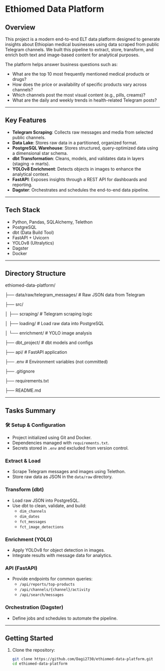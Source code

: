 # Ethiomed Data Platform

## Overview

This project is a modern end-to-end ELT data platform designed to generate insights about Ethiopian medical businesses using data scraped from public Telegram channels. We built this pipeline to extract, store, transform, and enrich both text and image-based content for analytical purposes.

The platform helps answer business questions such as:

- What are the top 10 most frequently mentioned medical products or drugs?
- How does the price or availability of specific products vary across channels?
- Which channels post the most visual content (e.g., pills, creams)?
- What are the daily and weekly trends in health-related Telegram posts?

---

## Key Features

- **Telegram Scraping**: Collects raw messages and media from selected public channels.
- **Data Lake**: Stores raw data in a partitioned, organized format.
- **PostgreSQL Warehouse**: Stores structured, query-optimized data using a dimensional star schema.
- **dbt Transformation**: Cleans, models, and validates data in layers (staging → marts).
- **YOLOv8 Enrichment**: Detects objects in images to enhance the analytical context.
- **FastAPI**: Exposes insights through a REST API for dashboards and reporting.
- **Dagster**: Orchestrates and schedules the end-to-end data pipeline.

---

## Tech Stack

- Python, Pandas, SQLAlchemy, Telethon
- PostgreSQL
- dbt (Data Build Tool)
- FastAPI + Uvicorn
- YOLOv8 (Ultralytics)
- Dagster
- Docker

---

## Directory Structure

ethiomed-data-platform/

├── data/raw/telegram_messages/ # Raw JSON data from Telegram

├── src/

│ ├── scraping/ # Telegram scraping logic

│ ├── loading/ # Load raw data into PostgreSQL

│ └── enrichment/ # YOLO image analysis

├── dbt_project/ # dbt models and configs

├── api/ # FastAPI application

├── .env # Environment variables (not committed)

├── .gitignore

├── requirements.txt

├── README.md



---

## Tasks Summary

### 🛠️ Setup & Configuration
- Project initialized using Git and Docker.
- Dependencies managed with `requirements.txt`.
- Secrets stored in `.env` and excluded from version control.

###  Extract & Load
- Scrape Telegram messages and images using Telethon.
- Store raw data as JSON in the `data/raw` directory.

###  Transform (dbt)
- Load raw JSON into PostgreSQL.
- Use dbt to clean, validate, and build:
  - `dim_channels`
  - `dim_dates`
  - `fct_messages`
  - `fct_image_detections`

###  Enrichment (YOLO)
- Apply YOLOv8 for object detection in images.
- Integrate results with message data for analytics.

###  API (FastAPI)
- Provide endpoints for common queries:
  - `/api/reports/top-products`
  - `/api/channels/{channel}/activity`
  - `/api/search/messages`

### Orchestration (Dagster)
- Define jobs and schedules to automate the pipeline.

---

## Getting Started

1. Clone the repository:
   ```bash
   git clone https://github.com/Dagi2730/ethiomed-data-platform.git
   cd ethiomed-data-platform
